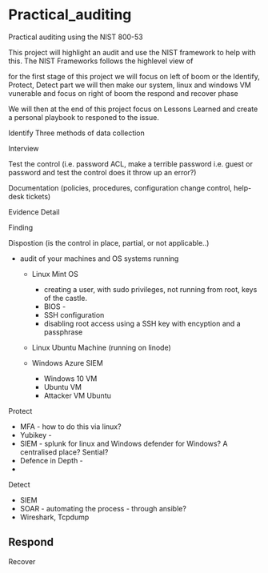 # Practical_auditing
Practical auditing using the NIST 800-53 

This project will highlight an audit and use the NIST framework to help with this. 
The NIST Frameworks follows the highlevel view of 

for the first stage of this project we will focus on left of boom or the Identify, Protect, Detect part 
we will then make our system, linux and windows VM vunerable and focus on right of boom the respond and recover phase 

We will then at the end of this project focus on Lessons Learned and create a personal playbook to responed to the issue. 



Identify 
Three methods of data collection 

Interview 


Test the control (i.e. password ACL, make a terrible password i.e. guest or password and test the control does it throw up an error?)

Documentation (policies, procedures, configuration change control, help-desk tickets)



Evidence Detail 



Finding 


Dispostion (is the control in place, partial, or not applicable..)













- audit of your machines and OS systems running
    - Linux Mint OS
        - creating a user, with sudo privileges, not running from root, keys of the castle. 
        - BIOS -
        - SSH configuration
        - disabling root access using a SSH key with encyption and a passphrase
          
    - Linux Ubuntu Machine (running on linode)
    - Windows Azure SIEM
        - Windows 10 VM
        - Ubuntu VM
        - Attacker VM Ubuntu 


Protect 
   - MFA - how to do this via linux?
   - Yubikey -
   - SIEM - splunk for linux and Windows defender for Windows? A centralised place? Sential? 
   - Defence in Depth -
   - 

Detect 
  - SIEM
  - SOAR - automating the process - through ansible?
  - Wireshark, Tcpdump


Respond 
   - 


Recover 


